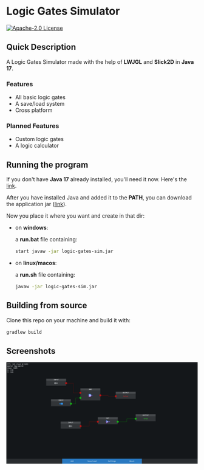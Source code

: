 
# Logic Gates Simulator
[![Apache-2.0 License](https://img.shields.io/badge/License-Apache--2.0-blue.svg)](https://choosealicense.com/licenses/apache-2.0/)
## Quick Description

A Logic Gates Simulator made with the help of __LWJGL__ and __Slick2D__ in __Java 17__.

### Features

- All basic logic gates
- A save/load system
- Cross platform

### Planned Features

- Custom logic gates
- A logic calculator
## Running the program

If you don't have __Java 17__ already installed, you'll need it now. Here's the [link](https://www.oracle.com/java/technologies/javase/jdk17-archive-downloads.html).

After you have installed Java and added it to the __PATH__, you can download the application jar ([link](https://github.com/muscaa/logic-gates-sim/releases/tag/lgs)).

Now you place it where you want and create in that dir:

- on __windows__:

  a __run.bat__ file containing:

  ```bash
  start javaw -jar logic-gates-sim.jar
  ```

- on __linux/macos__:

  a __run.sh__ file containing:

  ```bash
  javaw -jar logic-gates-sim.jar
  ```

## Building from source

Clone this repo on your machine and build it with:

```bash
gradlew build
```
    
## Screenshots

![Screenshot](https://github.com/muscaa/logic-gates-sim/blob/main/images/screenshot.png?raw=true)